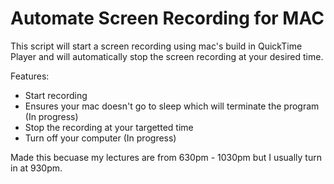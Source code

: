 # Automate Screen Recording for MAC
This script will start a screen recording using mac's build in QuickTime Player and will automatically stop the screen recording at your desired time. 

Features: 
- Start recording 
- Ensures your mac doesn't go to sleep which will terminate the program (In progress)
- Stop the recording at your targetted time 
- Turn off your computer (In progress)

Made this becuase my lectures are from 630pm - 1030pm but I usually turn in at 930pm.
